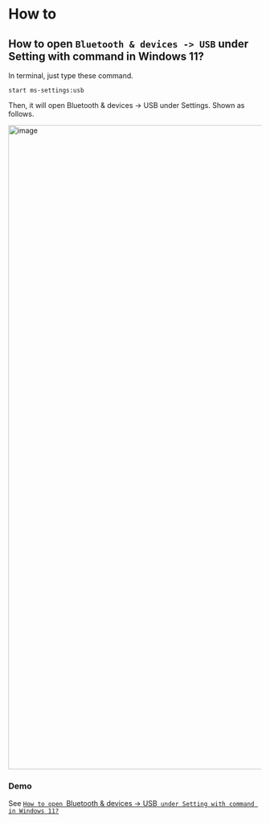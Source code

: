# How to
## How to open `Bluetooth & devices -> USB` under Setting with command in Windows 11?
In terminal, just type these command.

```
start ms-settings:usb
```

Then, it will open Bluetooth & devices -> USB under Settings. Shown as follows.

<img width="1280" alt="image" src="https://github.com/user-attachments/assets/4d989134-2a3e-433c-bbca-fcb7fc2c6400" />

### Demo
See [`How to open `Bluetooth & devices -> USB` under Setting with command in Windows 11?`](https://youtu.be/n3xY53S92OQ)
